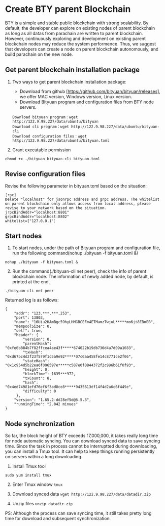 # Create BTY parent Blockchain
BTY is a simple and stable public blockchain with strong scalability. By default, the developer can explore on existing nodes of parent blockchain as long as all datas from parachain are written to parent blockchain. However, continuously exploring and development on existing parent blockchain nodes may reduce the system performence. Thus, we suggest that developers can create a node on parent blockchain autonomously, and build parachain on the new node.


## Get parent blockchain installation package ##

1. Two ways to get parent blockchain installation package:

	- Download from github [https://github.com/bityuan/bityuan/releases], we offer MAC version, Windows version, Linux version.
	- Download Bityuan program and configuration files from BTY node servers.
	
    ```
	Download bityuan program：wget http://122.9.98.227/data/ubuntu/bityuan
	Download cli program：wget http://122.9.98.227/data/ubuntu/bityuan-cli
	Download configuration files：wget http://122.9.98.227/data/ubuntu/bityuan.toml 
	```


2. Grant executable permission
```
chmod +x ./bityuan bityuan-cli bityuan.toml
```


## Revise configuration files ##

Revise the following parameter in bityuan.toml based on the situation:

```
[rpc]
Delete "localhost" for jsonrpc address and grpc address. The whitelist on parent blockchain only allows access from local address, please revise to your network based on the situation. 
jrpcBindAddr="localhost:8801"
grpcBindAddr="localhost:8802"
whitelist=["127.0.0.1"]
```


## Start nodes ##


1. To start nodes, under the path of Bityuan program and configuration file, run the following command(nohup ./bityuan -f bityuan.toml &)
```
nohup ./bityuan -f bityuan.toml &
```

2. Run the command(./bityuan-cli net peer), check the info of parent blockchain node. The information of newly added node, by default, is printed at the end.
```
./bityuan-cli net peer
```
Returned log is as follows:
```
{
    "addr": "123.***.***.253",
    "port": 13803,
    "name": "16Uiu2HAmBgc59hyLHMGBCEFm4ETMamzTwjuL*****mo6jt8EBnEB",
    "mempoolSize": 0,
    "self": true,
    "header": {
        "version": 0,
        "parentHash": "0xfe6b884b7f82ffcea4ae43f*****674022b19db736d4a7d09a1683",
        "txHash": "0xd67bc4d2f23f579f1c5a9e92*****07c6aa458fe14c8771ce2f06",
        "stateHash": "0x1c954d5b22ea6f006597e*****c507e0f8844372f2c996b61f0f93",
        "height": 0,
        "blockTime": 1635***972,
        "txCount": 8,
        "hash": "0x4ed74981efd76ef6f3ad8ce8*****0435613df14f4d2a6c6f449e",
        "difficulty": 0
     },
    "version": "1.65.2-dd28ef5d@6.5.3",
    "runningTime": "2.842 minues"
}
```

## Node synchronization ##

So far, the block height of BTY exceeds 17,000,000, it takes really long time for node automatic syncing. You can download synced data to save syncing time. Since the task in process cannot be interruptted during downloading, you can install a Tmux tool. It can help to keep things running persistently on servers within a long downloading. 

1. Install Tmux tool
```
sudo yum install tmux
```

2. Enter Tmux window
```tmux```

3. Download synced data
```wget http://122.9.98.227/data/datadir.zip```

4. Unzip files
```unzip datadir.zip```

PS: Although the process can save syncing time, it still takes pretty long time for download and subsequent synchronization. 



